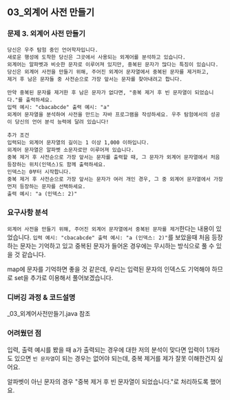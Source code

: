 ## 03_외계어 사전 만들기

### 문제 3. 외계어 사전 만들기
```
당신은 우주 탐험 중인 언어학자입니다.
새로운 행성에 도착한 당신은 그곳에서 사용되는 외계어를 분석하고 있습니다.
외계어는 알파벳과 비슷한 문자로 이루어져 있지만, 중복된 문자가 많다는 특징이 있습니다.
당신은 외계어 사전을 만들기 위해, 주어진 외계어 문자열에서 중복된 문자를 제거하고,
제거 후 남은 문자들 중 사전순으로 가장 앞서는 문자를 찾아내려고 합니다.

만약 중복된 문자를 제거한 후 남은 문자가 없다면, "중복 제거 후 빈 문자열이 되었습니다."를 출력하세요.
입력 예시: "cbacabcde" 출력 예시: "a"
외계어 문자열을 분석하여 사전을 만드는 자바 프로그램을 작성하세요. 우주 탐험에서의 성공이 당신의 언어 분석 능력에 달려 있습니다!

추가 조건
입력되는 외계어 문자열의 길이는 1 이상 1,000 이하입니다.
외계어 문자열은 알파벳 소문자로만 이루어져 있습니다.
중복 제거 후 사전순으로 가장 앞서는 문자를 출력할 때, 그 문자가 외계어 문자열에서 처음 등장하는 위치(인덱스)도 함께 출력하세요.
인덱스는 0부터 시작합니다.
중복 제거 후 사전순으로 가장 앞서는 문자가 여러 개인 경우, 그 중 외계어 문자열에서 가장 먼저 등장하는 문자를 선택하세요.
출력 예시: "a (인덱스: 2)"
```

### 요구사항 분석
`외계어 사전을 만들기 위해, 주어진 외계어 문자열에서 중복된 문자를 제거`한다는 내용이 있었습니다.
`입력 예시: "cbacabcde" 출력 예시: "a (인덱스: 2)"`를 보았을때 처음 등장하는 문자는 기억하고 있고
중복된 문자가 들어온 경우에는 무시하는 방식으로 풀 수 있을 것 같습니다.

map에 문자를 기억하면 좋을 것 같은데, 우리는 입력된 문자의 인덱스도 기억해야 하므로 set을 추가로 이용해서 풀어보겠습니다.

### 디버깅 과정 & 코드설명
_03_외계어사전만들기.java 참조

### 어려웠던 점
입력, 출력 예시를 봤을 때 a가 출력되는 경우에 대한 저의 분석이 맞다면
입력이 1개라도 있으면 `빈 문자열`이 되는 경우는 없어야 되는데, 중복 제거를 제가 잘못 이해한건지 싶어요.

알파벳이 아닌 문자의 경우 "중복 제거 후 빈 문자열이 되었습니다."로 처리하도록 했어요.
